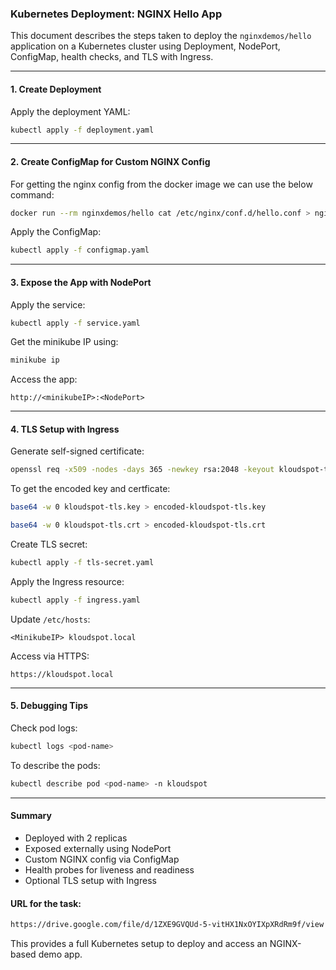 ### Kubernetes Deployment: NGINX Hello App

This document describes the steps taken to deploy the `nginxdemos/hello` application on a Kubernetes cluster using Deployment, NodePort, ConfigMap, health checks, and TLS with Ingress.

---

#### 1. Create Deployment

Apply the deployment YAML:
```bash
kubectl apply -f deployment.yaml
```

---

#### 2. Create ConfigMap for Custom NGINX Config

For getting the nginx config from the docker image we can use the below command:

```bash
docker run --rm nginxdemos/hello cat /etc/nginx/conf.d/hello.conf > nginx-hello.conf
```

Apply the ConfigMap:
```bash
kubectl apply -f configmap.yaml
```
---

#### 3. Expose the App with NodePort

Apply the service:
```bash
kubectl apply -f service.yaml
```
Get the minikube IP using:

```bash
minikube ip
```

Access the app:
```
http://<minikubeIP>:<NodePort>
```

---

#### 4. TLS Setup with Ingress

Generate self-signed certificate:
```bash
openssl req -x509 -nodes -days 365 -newkey rsa:2048 -keyout kloudspot-tls.key -out kloudspot-tls.crt -subj "/CN=kloudspot.local"
```
To get the encoded key and certficate:

```bash
base64 -w 0 kloudspot-tls.key > encoded-kloudspot-tls.key

base64 -w 0 kloudspot-tls.crt > encoded-kloudspot-tls.crt
```

Create TLS secret:
```bash
kubectl apply -f tls-secret.yaml
```

Apply the Ingress resource:
```bash
kubectl apply -f ingress.yaml
```

Update `/etc/hosts`:
```
<MinikubeIP> kloudspot.local
```

Access via HTTPS:
```
https://kloudspot.local
```

---

#### 5. Debugging Tips

Check pod logs:
```bash
kubectl logs <pod-name>
```

To describe the pods:
```bash
kubectl describe pod <pod-name> -n kloudspot
```

---

#### Summary

- Deployed with 2 replicas
- Exposed externally using NodePort
- Custom NGINX config via ConfigMap
- Health probes for liveness and readiness
- Optional TLS setup with Ingress

#### URL for the task: 
```bash
https://drive.google.com/file/d/1ZXE9GVQUd-5-vitHX1NxOYIXpXRdRm9f/view
```

This provides a full Kubernetes setup to deploy and access an NGINX-based demo app.
